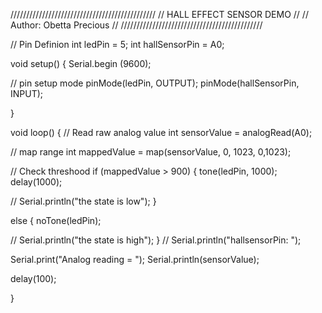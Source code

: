   //////////////////////////////////////////////
  //        HALL EFFECT SENSOR DEMO           //
 //          Author: Obetta Precious           //
/////////////////////////////////////////////

// Pin Definion
int ledPin = 5;
int hallSensorPin = A0; 


void setup() {
  Serial.begin (9600); 

  // pin setup mode
  pinMode(ledPin, OUTPUT);
  pinMode(hallSensorPin, INPUT);

}

void loop() {
  // Read raw analog value
 int sensorValue = analogRead(A0);

// map range
 int mappedValue = map(sensorValue, 0, 1023, 0,1023);

// Check threshood
 if (mappedValue > 900) {
  tone(ledPin, 1000);
  delay(1000);

  // Serial.println("the state is low");
 }

 else {
  noTone(ledPin);

  //  Serial.println("the state is high");
 }
  // Serial.println("hallsensorPin: ");
  
  Serial.print("Analog reading = "); 
  Serial.println(sensorValue);

  delay(100);

}
